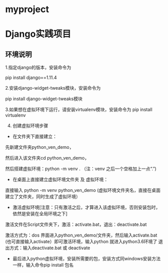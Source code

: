 # myproject
# Django实践项目

## **环境说明**

1.指定django的版本，安装命令为
 
 pip install django==1.11.4

2.安装django-widget-tweaks模块，安装命令为

pip install django-widget-tweaks模块

3.如果想在虚拟环境下运行，请安装virtualenv模块，安装命令为
pip install virtualenv

4. 创建虚拟环境步骤

*  在文件夹下直接建立：

先新建文件夹python_ven_demo，

然后进入该文件夹cd python_ven_demo，

然后搭建虚拟环境：python -m venv . （注：venv 之后一个空格加上一点“.”)

* 在桌面上直接建立虚拟环境文件夹 及 虚拟环境：

直接输入 python -m venv python_ven_demo (虚拟环境文件夹名，直接在桌面建立了文件夹，同时生成了虚拟环境）

* 激活虚拟环境[注意：只有激活之后，才算进入该虚拟环境，否则安装包时，依然是安装在全局环境之下]

激活文件在Script文件夹下，激活：activate.bat，退出：deactivate.bat

激活方式为：dos 界面进入python_ven_demo/文件夹，然后输入activate.bat (也可直接输入activate）即可激活环境，输入python 就进入python3.6环境了
退出方式：输入deactivate.bat 或 deactivate

* 最后进入python虚拟环境，安装所需要的包，安装方式同windows安装方法一样，输入命令pip install  包名



